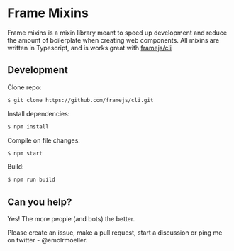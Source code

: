 # Frame Mixins

Frame mixins is a mixin library meant to speed up development and reduce the amount of boilerplate when creating web components. All mixins are written in Typescript, and is works great with [framejs/cli](https://github.com/framejs/cli)

## Development

Clone repo:

```sh
$ git clone https://github.com/framejs/cli.git
```

Install dependencies:

```sh
$ npm install
```

Compile on file changes:

```sh
$ npm start
```

Build:

```sh
$ npm run build
```

## Can you help?
Yes! The more people (and bots) the better.

Please create an issue, make a pull request, start a discussion or ping me on twitter - @emolrmoeller.
